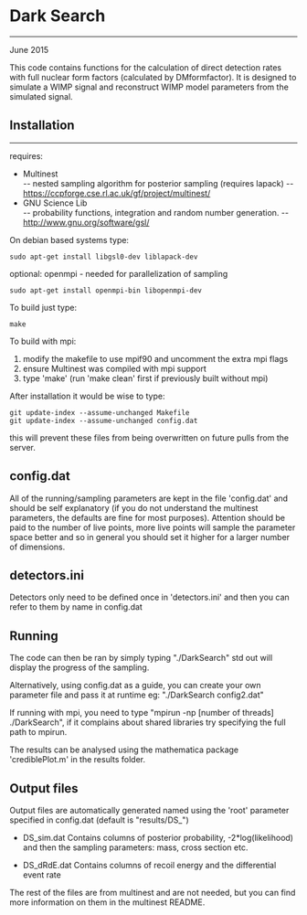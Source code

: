 # Dark Search
---------------------
June 2015

This code contains functions for the calculation of direct detection rates with full nuclear form factors (calculated by DMformfactor). It is designed to simulate a WIMP signal and reconstruct WIMP model parameters from the simulated signal.


## Installation
---------------------
requires:
- Multinest         
 -- nested sampling algorithm for posterior sampling (requires lapack) 
 -- https://ccpforge.cse.rl.ac.uk/gf/project/multinest/
- GNU Science Lib   
 -- probability functions, integration and random number generation.
 -- http://www.gnu.org/software/gsl/

On debian based systems type:
```
sudo apt-get install libgsl0-dev liblapack-dev 
```

optional:
openmpi - needed for parallelization of sampling 
```
sudo apt-get install openmpi-bin libopenmpi-dev 
```
To build just type: 
```
make
```

To build with mpi: 
1. modify the makefile to use mpif90 and uncomment the extra mpi flags
2. ensure Multinest was compiled with mpi support
2. type 'make' (run 'make clean' first if previously built without mpi) 

After installation it would be wise to type:
```
git update-index --assume-unchanged Makefile
git update-index --assume-unchanged config.dat
```

this will prevent these files from being overwritten on future pulls from the server.

## config.dat
All of the running/sampling parameters are kept in the file 'config.dat' and should be self explanatory (if you do not understand the multinest parameters, the defaults are fine for most purposes). Attention should be paid to the number of live points, more live points will sample the parameter space better and so in general you should set it higher for a larger number of dimensions.


## detectors.ini
Detectors only need to be defined once in 'detectors.ini' and then you can refer to them by name in config.dat


## Running
The code can then be ran by simply typing "./DarkSearch" std out will display the progress of the sampling. 

Alternatively, using config.dat as a guide, you can create your own parameter file and pass it at runtime eg: "./DarkSearch config2.dat"

If running with mpi, you need to type "mpirun -np [number of threads] ./DarkSearch", if it complains about shared libraries try
specifying the full path to mpirun.

The results can be analysed using the mathematica package 'crediblePlot.m' in the results folder.


## Output files
Output files are automatically generated named using the 'root' parameter specified in config.dat (default is "results/DS_")

- DS_sim.dat
Contains columns of posterior probability, -2*log(likelihood) and then the sampling parameters: mass, cross section etc.

- DS_dRdE.dat
Contains columns of recoil energy and the differential event rate

The rest of the files are from multinest and are not needed, but you can find more information on them in the 
multinest README.

